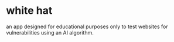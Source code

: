 # white hat
an app designed for educational purposes only to test websites for vulnerabilities using an AI algorithm.
